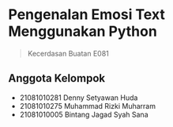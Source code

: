 # Pengenalan Emosi Text Menggunakan Python

> Kecerdasan Buatan E081

## Anggota Kelompok

- 21081010281 Denny Setyawan Huda
- 21081010275 Muhammad Rizki Muharram
- 21081010005 Bintang Jagad Syah Sana
